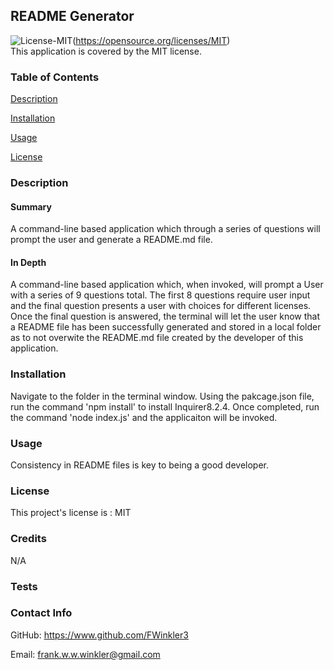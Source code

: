 
## README Generator


![License-MIT](https://img.shields.io/badge/license-MIT-brightgreen)(https://opensource.org/licenses/MIT)
<br />
This application is covered by the MIT license.

### Table of Contents

[Description](#description)

[Installation](#installation)

[Usage](#usage)

[License](#license)


### Description

#### Summary

A command-line based application which through a series of questions will prompt the user and generate a README.md file. 

#### In Depth

A command-line based application which, when invoked, will prompt a User with a series of 9 questions total. The first 8 questions require user input and the final question presents a user with choices for different licenses. Once the final question is answered, the terminal will let the user know that a README file has been successfully generated and stored in a local folder as to not overwite the README.md file created by the developer of this application. 

### Installation

Navigate to the folder in the terminal window. Using the pakcage.json file, run the command 'npm install' to install Inquirer8.2.4. Once completed, run the command 'node index.js' and the applicaiton will be invoked. 

### Usage

Consistency in README files is key to being a good developer. 

### License

This project's license is : MIT

### Credits

N/A
### Tests


### Contact Info

GitHub: https://www.github.com/FWinkler3

Email: frank.w.w.winkler@gmail.com

